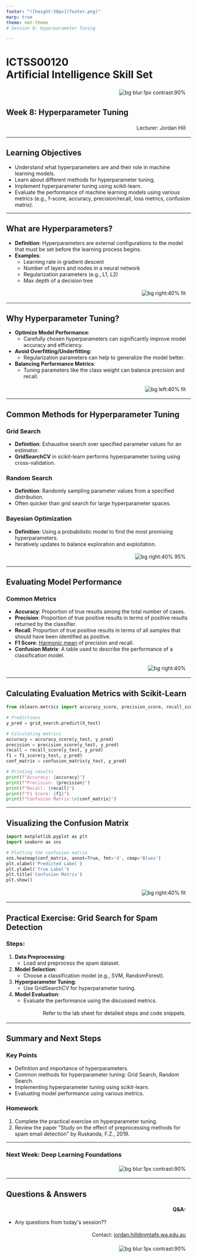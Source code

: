 ```yaml
---
footer: "![height:50px](footer.png)"
marp: true
theme: nmt-theme
# Session 8: Hyperparameter Tuning

---
```


<!-- _class: lead -->
# ICTSS00120 <br> Artificial Intelligence Skill Set
![bg blur:1px contrast:90%](https://images-wixmp-ed30a86b8c4ca887773594c2.wixmp.com/f/afa6e72c-8df3-4d8a-aba0-d3d8c0404e28/dgeejdo-2636687f-dce2-4182-9061-f44831261ec0.jpg/v1/fill/w_922,h_866,q_70,strp/ai_gaze_by_roguedawg777_dgeejdo-pre.jpg?token=eyJ0eXAiOiJKV1QiLCJhbGciOiJIUzI1NiJ9.eyJzdWIiOiJ1cm46YXBwOjdlMGQxODg5ODIyNjQzNzNhNWYwZDQxNWVhMGQyNmUwIiwiaXNzIjoidXJuOmFwcDo3ZTBkMTg4OTgyMjY0MzczYTVmMGQ0MTVlYTBkMjZlMCIsIm9iaiI6W1t7ImhlaWdodCI6Ijw9OTYyIiwicGF0aCI6IlwvZlwvYWZhNmU3MmMtOGRmMy00ZDhhLWFiYTAtZDNkOGMwNDA0ZTI4XC9kZ2VlamRvLTI2MzY2ODdmLWRjZTItNDE4Mi05MDYxLWY0NDgzMTI2MWVjMC5qcGciLCJ3aWR0aCI6Ijw9MTAyNCJ9XV0sImF1ZCI6WyJ1cm46c2VydmljZTppbWFnZS5vcGVyYXRpb25zIl19.RSVY32rSmLLuV0Vdf0MN9WCvGH6IeAqAkeZPsUrWwqk)

## Week 8: Hyperparameter Tuning

Lecturer: Jordan Hill

<style scoped>
p {
  padding:0.25em;
  padding-right:1em;
  text-align: right;
}
</style>

---

## Learning Objectives

- Understand what hyperparameters are and their role in machine learning models.
- Learn about different methods for hyperparameter tuning.
- Implement hyperparameter tuning using scikit-learn.
- Evaluate the performance of machine learning models using various metrics (e.g., f-score, accuracy, precision/recall, loss metrics, confusion matrix).

---

## What are Hyperparameters?

- **Definition**: Hyperparameters are external configurations to the model that must be set before the learning process begins.
- **Examples**: 
  - Learning rate in gradient descent
  - Number of layers and nodes in a neural network
  - Regularization parameters (e.g., L1, L2)
  - Max depth of a decision tree

![bg right:40% fit](https://upload.wikimedia.org/wikipedia/commons/b/b6/Hyperparameter_Optimization_using_Grid_Search.svg)

---

## Why Hyperparameter Tuning?

- **Optimize Model Performance**:
  - Carefully chosen hyperparameters can significantly improve model accuracy and efficiency.
- **Avoid Overfitting/Underfitting**:
  - Regularization parameters can help to generalize the model better.
- **Balancing Performance Metrics**:
  - Tuning parameters like the class weight can balance precision and recall.

![bg left:40% fit](https://bradleyboehmke.github.io/HOML/10-gradient-boosting_files/figure-html/gradient-descent-fig-1.png)

---

## Common Methods for Hyperparameter Tuning

### Grid Search
- **Definition**: Exhaustive search over specified parameter values for an estimator.
- **GridSearchCV** in scikit-learn performs hyperparameter tuning using cross-validation.

### Random Search
- **Definition**: Randomly sampling parameter values from a specified distribution.
- Often quicker than grid search for large hyperparameter spaces.

### Bayesian Optimization
- **Definition**: Using a probabilistic model to find the most promising hyperparameters.
- Iteratively updates to balance exploration and exploitation.

![bg right:40% 95%](https://miro.medium.com/v2/resize:fit:1400/1*o2rMCJKUcpqRBFfHZ3Jkfg.png)

---

## Evaluating Model Performance

### Common Metrics
- **Accuracy**: Proportion of true results among the total number of cases.
- **Precision**: Proportion of true positive results in terms of positive results returned by the classifier.
- **Recall**: Proportion of true positive results in terms of all samples that should have been identified as positive.
- **F1 Score**: [Harmonic mean](https://en.wikipedia.org/wiki/Harmonic_mean) of precision and recall.
- **Confusion Matrix**: A table used to describe the performance of a classification model.

![bg right:40%](images/evaluation_metrics.jpg)

---

## Calculating Evaluation Metrics with Scikit-Learn

```python
from sklearn.metrics import accuracy_score, precision_score, recall_score, f1_score, confusion_matrix

# Predictions
y_pred = grid_search.predict(X_test)

# Calculating metrics
accuracy = accuracy_score(y_test, y_pred)
precision = precision_score(y_test, y_pred)
recall = recall_score(y_test, y_pred)
f1 = f1_score(y_test, y_pred)
conf_matrix = confusion_matrix(y_test, y_pred)

# Printing results
print(f"Accuracy: {accuracy}")
print(f"Precision: {precision}")
print(f"Recall: {recall}")
print(f"F1 Score: {f1}")
print(f"Confusion Matrix:\n{conf_matrix}")
```

---

## Visualizing the Confusion Matrix

```python
import matplotlib.pyplot as plt
import seaborn as sns

# Plotting the confusion matrix
sns.heatmap(conf_matrix, annot=True, fmt='d', cmap='Blues')
plt.xlabel('Predicted Label')
plt.ylabel('True Label')
plt.title('Confusion Matrix')
plt.show()
```

![bg right:40% fit](images/confusion_matrix.png)

---

## Practical Exercise: Grid Search for Spam Detection

### Steps:
1. **Data Preprocessing**:
   - Load and preprocess the spam dataset.
2. **Model Selection**:
   - Choose a classification model (e.g., SVM, RandomForest).
3. **Hyperparameter Tuning**:
   - Use GridSearchCV for hyperparameter tuning.
4. **Model Evaluation**:
   - Evaluate the performance using the discussed metrics.

Refer to the lab sheet for detailed steps and code snippets.

---

## Summary and Next Steps

### Key Points
- Definition and importance of hyperparameters.
- Common methods for hyperparameter tuning: Grid Search, Random Search.
- Implementing hyperparameter tuning using scikit-learn.
- Evaluating model performance using various metrics.

### Homework
1. Complete the practical exercise on hyperparameter tuning.
2. Review the paper "Study on the effect of preprocessing methods for spam email detection" by Ruskanda, F.Z., 2019.

---

### Next Week: Deep Learning Foundations

![bg blur:1px contrast:90%](https://images-wixmp-ed30a86b8c4ca887773594c2.wixmp.com/f/afa6e72c-8df3-4d8a-aba0-d3d8c0404e28/dgeejdo-2636687f-dce2-4182-9061-f44831261ec0.jpg/v1/fill/w_922,h_866,q_70,strp/ai_gaze_by_roguedawg777_dgeejdo-pre.jpg?token=eyJ0eXAiOiJKV1QiLCJhbGciOiJIUzI1NiJ9.eyJzdWIiOiJ1cm46YXBwOjdlMGQxODg5ODIyNjQzNzNhNWYwZDQxNWVhMGQyNmUwIiwiaXNzIjoidXJuOmFwcDo3ZTBkMTg4OTgyMjY0MzczYTVmMGQ0MTVlYTBkMjZlMCIsIm9iaiI6W1t7ImhlaWdodCI6Ijw9OTYyIiwicGF0aCI6IlwvZlwvYWZhNmU3MmMtOGRmMy00ZDhhLWFiYTAtZDNkOGMwNDA0ZTI4XC9kZ2VlamRvLTI2MzY2ODdmLWRjZTItNDE4Mi05MDYxLWY0NDgzMTI2MWVjMC5qcGciLCJ3aWR0aCI6Ijw9MTAyNCJ9XV0sImF1ZCI6WyJ1cm46c2VydmljZTppbWFnZS5vcGVyYXRpb25zIl19.RSVY32rSmLLuV0Vdf0MN9WCvGH6IeAqAkeZPsUrWwqk)

---

## Questions & Answers
**Q&A:**
- Any questions from today's session??

Contact: jordan.hill@nmtafe.wa.edu.au

![bg blur:1px contrast:90%](https://images-wixmp-ed30a86b8c4ca887773594c2.wixmp.com/f/afa6e72c-8df3-4d8a-aba0-d3d8c0404e28/dgeejdo-2636687f-dce2-4182-9061-f44831261ec0.jpg/v1/fill/w_922,h_866,q_70,strp/ai_gaze_by_roguedawg777_dgeejdo-pre.jpg?token=eyJ0eXAiOiJKV1QiLCJhbGciOiJIUzI1NiJ9.eyJzdWIiOiJ1cm46YXBwOjdlMGQxODg5ODIyNjQzNzNhNWYwZDQxNWVhMGQyNmUwIiwiaXNzIjoidXJuOmFwcDo3ZTBkMTg4OTgyMjY0MzczYTVmMGQ0MTVlYTBkMjZlMCIsIm9iaiI6W1t7ImhlaWdodCI6Ijw9OTYyIiwicGF0aCI6IlwvZlwvYWZhNmU3MmMtOGRmMy00ZDhhLWFiYTAtZDNkOGMwNDA0ZTI4XC9kZ2VlamRvLTI2MzY2ODdmLWRjZTItNDE4Mi05MDYxLWY0NDgzMTI2MWVjMC5qcGciLCJ3aWR0aCI6Ijw9MTAyNCJ9XV0sImF1ZCI6WyJ1cm46c2VydmljZTppbWFnZS5vcGVyYXRpb25zIl19.RSVY32rSmLLuV0Vdf0MN9WCvGH6IeAqAkeZPsUrWwqk)
